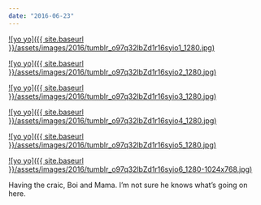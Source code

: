 ```yaml
---
date: "2016-06-23"
---
```


[![yo yo]({{ site.baseurl }}/assets/images/2016/tumblr_o97q32lbZd1r16syio1_1280.jpg)](https://mananamanana.com/ohpiglet/wp-content/uploads/2016/06/tumblr_o97q32lbZd1r16syio1_1280.jpg)

[![yo yo]({{ site.baseurl }}/assets/images/2016/tumblr_o97q32lbZd1r16syio2_1280.jpg)](https://mananamanana.com/ohpiglet/wp-content/uploads/2016/06/tumblr_o97q32lbZd1r16syio2_1280.jpg)

[![yo yo]({{ site.baseurl }}/assets/images/2016/tumblr_o97q32lbZd1r16syio3_1280.jpg)](https://mananamanana.com/ohpiglet/wp-content/uploads/2016/06/tumblr_o97q32lbZd1r16syio3_1280.jpg)

[![yo yo]({{ site.baseurl }}/assets/images/2016/tumblr_o97q32lbZd1r16syio4_1280.jpg)](https://mananamanana.com/ohpiglet/wp-content/uploads/2016/06/tumblr_o97q32lbZd1r16syio4_1280.jpg)

[![yo yo]({{ site.baseurl }}/assets/images/2016/tumblr_o97q32lbZd1r16syio5_1280.jpg)](https://mananamanana.com/ohpiglet/wp-content/uploads/2016/06/tumblr_o97q32lbZd1r16syio5_1280.jpg)

[![yo yo]({{ site.baseurl }}/assets/images/2016/tumblr_o97q32lbZd1r16syio6_1280-1024x768.jpg)](https://mananamanana.com/ohpiglet/wp-content/uploads/2016/06/tumblr_o97q32lbZd1r16syio6_1280.jpg)

Having the craic, Boi and Mama. I’m not sure he knows what’s going on here.
